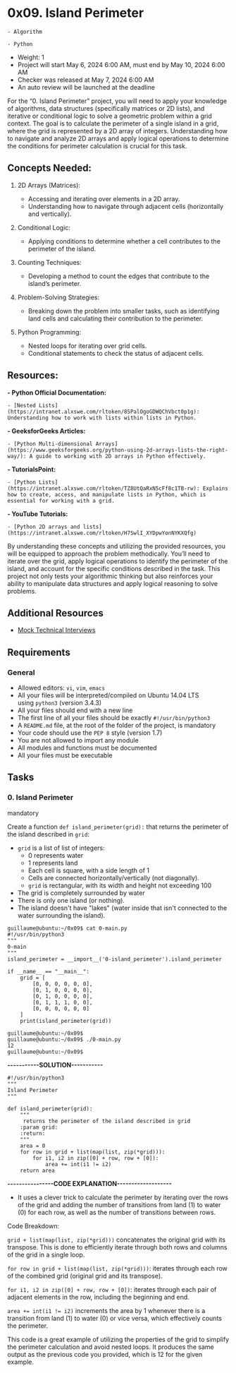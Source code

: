 0x09. Island Perimeter
======================

	- Algorithm

	- Python

-  Weight: 1
- Project will start May 6, 2024 6:00 AM, must end by May 10, 2024 6:00 AM
- Checker was released at May 7, 2024 6:00 AM
- An auto review will be launched at the deadline

For the “0. Island Perimeter” project, you will need to apply your knowledge of algorithms, data structures (specifically matrices or 2D lists), and iterative or conditional logic to solve a geometric problem within a grid context. The goal is to calculate the perimeter of a single island in a grid, where the grid is represented by a 2D array of integers. Understanding how to navigate and analyze 2D arrays and apply logical operations to determine the conditions for perimeter calculation is crucial for this task.

Concepts Needed:
-----------------

1. 2D Arrays (Matrices):

	- Accessing and iterating over elements in a 2D array.
	- Understanding how to navigate through adjacent cells (horizontally and vertically).

2. Conditional Logic:

	- Applying conditions to determine whether a cell contributes to the perimeter of the island.

3. Counting Techniques:

	- Developing a method to count the edges that contribute to the island’s perimeter.

4. Problem-Solving Strategies:

	- Breaking down the problem into smaller tasks, such as identifying land cells and calculating their contribution to the perimeter.

5. Python Programming:

	- Nested loops for iterating over grid cells.
	- Conditional statements to check the status of adjacent cells.

Resources:
----------

**- Python Official Documentation:**

	- [Nested Lists](https://intranet.alxswe.com/rltoken/8SPalOgoGDWQChVbct0p1g): Understanding how to work with lists within lists in Python.
**- GeeksforGeeks Articles:**

	- [Python Multi-dimensional Arrays](https://www.geeksforgeeks.org/python-using-2d-arrays-lists-the-right-way/): A guide to working with 2D arrays in Python effectively.

**- TutorialsPoint:**

	- [Python Lists](https://intranet.alxswe.com/rltoken/TZ8UtQaRxN5cFf8c1TB-rw): Explains how to create, access, and manipulate lists in Python, which is essential for working with a grid.

**- YouTube Tutorials:**

	- [Python 2D arrays and lists](https://intranet.alxswe.com/rltoken/H7SwlI_XYDpwYonNYKXQfg)

By understanding these concepts and utilizing the provided resources, you will be equipped to approach the problem methodically. You’ll need to iterate over the grid, apply logical operations to identify the perimeter of the island, and account for the specific conditions described in the task. This project not only tests your algorithmic thinking but also reinforces your ability to manipulate data structures and apply logical reasoning to solve problems.

Additional Resources
---------------------

- [Mock Technical Interviews](https://intranet.alxswe.com/rltoken/9ZYjQgC9HvOLZiHxmgd89Q)

Requirements
------------

### General

-   Allowed editors: `vi`, `vim`, `emacs`
-   All your files will be interpreted/compiled on Ubuntu 14.04 LTS using `python3` (version 3.4.3)
-   All your files should end with a new line
-   The first line of all your files should be exactly `#!/usr/bin/python3`
-   A `README.md` file, at the root of the folder of the project, is mandatory
-   Your code should use the `PEP 8` style (version 1.7)
-   You are not allowed to import any module
-   All modules and functions must be documented
-   All your files must be executable

Tasks
-----

### 0\. Island Perimeter

mandatory

Create a function `def island_perimeter(grid):` that returns the perimeter of the island described in `grid`:

-   `grid` is a list of list of integers:
    -   0 represents water
    -   1 represents land
    -   Each cell is square, with a side length of 1
    -   Cells are connected horizontally/vertically (not diagonally).
    -   `grid` is rectangular, with its width and height not exceeding 100
-   The grid is completely surrounded by water
-   There is only one island (or nothing).
-   The island doesn't have "lakes" (water inside that isn't connected to the water surrounding the island).

```
guillaume@ubuntu:~/0x09$ cat 0-main.py
#!/usr/bin/python3
"""
0-main
"""
island_perimeter = __import__('0-island_perimeter').island_perimeter

if __name__ == "__main__":
    grid = [
        [0, 0, 0, 0, 0, 0],
        [0, 1, 0, 0, 0, 0],
        [0, 1, 0, 0, 0, 0],
        [0, 1, 1, 1, 0, 0],
        [0, 0, 0, 0, 0, 0]
    ]
    print(island_perimeter(grid))

guillaume@ubuntu:~/0x09$
guillaume@ubuntu:~/0x09$ ./0-main.py
12
guillaume@ubuntu:~/0x09$

```
**-----------SOLUTION-----------**

```
#!/usr/bin/python3
"""
Island Perimeter
"""

def island_perimeter(grid):
    """
     returns the perimeter of the island described in grid
    :param grid:
    :return:
    """
    area = 0
    for row in grid + list(map(list, zip(*grid))):
        for i1, i2 in zip([0] + row, row + [0]):
            area += int(i1 != i2)
    return area
```

**----------------CODE EXPLANATION-------------------**

- It uses a clever trick to calculate the perimeter by iterating over the rows of the grid and adding the number of transitions from land (1) to water (0) for each row, as well as the number of transitions between rows.

Code Breakdown:

`grid + list(map(list, zip(*grid)))` concatenates the original grid with its transpose. This is done to efficiently iterate through both rows and columns of the grid in a single loop.

`for row in grid + list(map(list, zip(*grid)))`: iterates through each row of the combined grid (original grid and its transpose).

`for i1, i2 in zip([0] + row, row + [0])`: iterates through each pair of adjacent elements in the row, including the beginning and end.

`area += int(i1 != i2)` increments the area by 1 whenever there is a transition from land (1) to water (0) or vice versa, which effectively counts the perimeter.

This code is a great example of utilizing the properties of the grid to simplify the perimeter calculation and avoid nested loops. It produces the same output as the previous code you provided, which is 12 for the given example.

